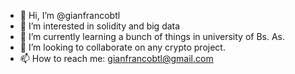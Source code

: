 - 👋 Hi, I’m @gianfrancobtl
- 👀 I’m interested in solidity and big data
- 🌱 I’m currently learning a bunch of things in university of Bs. As.
- 💞️ I’m looking to collaborate on any crypto project.
- 📫 How to reach me: gianfrancobtl@gmail.com

<!---
gianfrancobtl/gianfrancobtl is a ✨ special ✨ repository because its `README.md` (this file) appears on your GitHub profile.
You can click the Preview link to take a look at your changes.
--->
